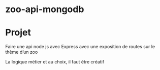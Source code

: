 # zoo-api-mongodb

# Projet 

Faire une api node js avec Express avec une exposition de routes sur le thème d’un zoo 

La logique métier et au choix, il faut être créatif
